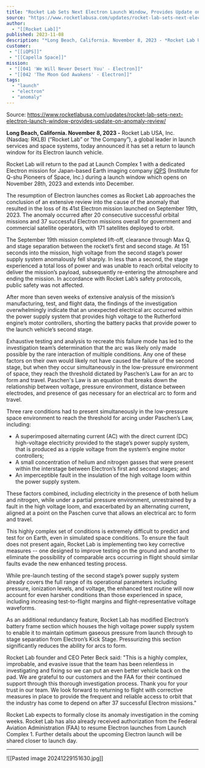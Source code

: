 ```yaml
---
title: "Rocket Lab Sets Next Electron Launch Window, Provides Update on Anomaly Review "
source: "https://www.rocketlabusa.com/updates/rocket-lab-sets-next-electron-launch-window-provides-update-on-anomaly-review/"
author:
  - "[[Rocket Lab]]"
published: 2023-11-08
description: "*Long Beach, California. November 8, 2023 - *Rocket Lab USA, Inc. (Nasdaq: RKLB) (“Rocket Lab” or “the Company”), a global leader in launch services and space systems, today announced it has set a return to launch window for its Electron launch vehicle."
customer:
 - "[[iQPS]]"
 - "[[Capella Space]]"
mission:
 - "[[041 'We Will Never Desert You' - Electron]]"
 - "[[042 'The Moon God Awakens' - Electron]]"
tags:
  - "launch"
  - "electron"
  - "anomaly"
---
```


Source: https://www.rocketlabusa.com/updates/rocket-lab-sets-next-electron-launch-window-provides-update-on-anomaly-review/

**Long Beach, California. November 8, 2023 -** Rocket Lab USA, Inc. (Nasdaq: RKLB) (“Rocket Lab” or “the Company”), a global leader in launch services and space systems, today announced it has set a return to launch window for its Electron launch vehicle.

Rocket Lab will return to the pad at Launch Complex 1 with a dedicated Electron mission for Japan-based Earth imaging company [iQPS](https://cts.businesswire.com/ct/CT?id=smartlink&url=https%3A%2F%2Fi-qps.net%2Fen%2F&esheet=53793036&newsitemid=20231108713039&lan=en-US&anchor=iQPS&index=1&md5=b84e615e7dfe0557cc5b275f9053e3ef) (Institute for Q-shu Pioneers of Space, Inc.) during a launch window which opens on November 28th, 2023 and extends into December.

The resumption of Electron launches comes as Rocket Lab approaches the conclusion of an extensive review into the cause of the anomaly that resulted in the loss of its 41st Electron mission launched on September 19th, 2023. The anomaly occurred after 20 consecutive successful orbital missions and 37 successful Electron missions overall for government and commercial satellite operators, with 171 satellites deployed to orbit.

The September 19th mission completed lift-off, clearance through Max Q, and stage separation between the rocket’s first and second stage. At 151 seconds into the mission, high voltage from the second stage’s power supply system anomalously fell sharply. In less than a second, the stage experienced a total loss of power and was unable to reach orbital velocity to deliver the mission’s payload, subsequently re-entering the atmosphere and ending the mission. In accordance with Rocket Lab’s safety protocols, public safety was not affected.

After more than seven weeks of extensive analysis of the mission’s manufacturing, test, and flight data, the findings of the investigation overwhelmingly indicate that an unexpected electrical arc occurred within the power supply system that provides high voltage to the Rutherford engine’s motor controllers, shorting the battery packs that provide power to the launch vehicle’s second stage.

Exhaustive testing and analysis to recreate this failure mode has led to the investigation team’s determination that the arc was likely only made possible by the rare interaction of multiple conditions. Any one of these factors on their own would likely not have caused the failure of the second stage, but when they occur simultaneously in the low-pressure environment of space, they reach the threshold dictated by Paschen’s Law for an arc to form and travel. Paschen's Law is an equation that breaks down the relationship between voltage, pressure environment, distance between electrodes, and presence of gas necessary for an electrical arc to form and travel.

Three rare conditions had to present simultaneously in the low-pressure space environment to reach the threshold for arcing under Paschen’s Law, including:

- A superimposed alternating current (AC) with the direct current (DC) high-voltage electricity provided to the stage’s power supply system, that is produced as a ripple voltage from the system’s engine motor controllers;
- A small concentration of helium and nitrogen gasses that were present within the interstage between Electron’s first and second stages; and
- An imperceptible fault in the insulation of the high voltage loom within the power supply system.

These factors combined, including electricity in the presence of both helium and nitrogen, while under a partial pressure environment, unrestrained by a fault in the high voltage loom, and exacerbated by an alternating current, aligned at a point on the Paschen curve that allows an electrical arc to form and travel.

This highly complex set of conditions is extremely difficult to predict and test for on Earth, even in simulated space conditions. To ensure the fault does not present again, Rocket Lab is implementing two key corrective measures -- one designed to improve testing on the ground and another to eliminate the possibility of comparable arcs occurring in flight should similar faults evade the new enhanced testing process.

While pre-launch testing of the second stage’s power supply system already covers the full range of its operational parameters including pressure, ionization levels, and voltage, the enhanced test routine will now account for even harsher conditions than those experienced in space, including increasing test-to-flight margins and flight-representative voltage waveforms.

As an additional redundancy feature, Rocket Lab has modified Electron’s battery frame section which houses the high voltage power supply system to enable it to maintain optimum gaseous pressure from launch through to stage separation from Electron’s Kick Stage. Pressurizing this section significantly reduces the ability for arcs to form.

Rocket Lab founder and CEO Peter Beck said: "This is a highly complex, improbable, and evasive issue that the team has been relentless in investigating and fixing so we can put an even better vehicle back on the pad. We are grateful to our customers and the FAA for their continued support through this thorough investigation process. Thank you for your trust in our team. We look forward to returning to flight with corrective measures in place to provide the frequent and reliable access to orbit that the industry has come to depend on after 37 successful Electron missions."

Rocket Lab expects to formally close its anomaly investigation in the coming weeks. Rocket Lab has also already received authorization from the Federal Aviation Administration (FAA) to resume Electron launches from Launch Complex 1. Further details about the upcoming Electron launch will be shared closer to launch day.

---

![[Pasted image 20241229151630.jpg]]